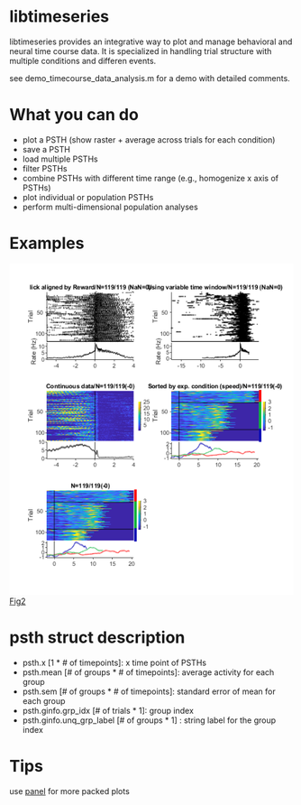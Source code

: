 # libtimeseries
libtimeseries provides an integrative way to plot and manage behavioral and neural time course data. It is specialized in handling trial structure with multiple conditions and differen events.

see demo_timecourse_data_analysis.m for a demo with detailed comments.

# What you can do

- plot a PSTH (show raster + average across trials for each condition)
- save a PSTH
- load multiple PSTHs
- filter PSTHs
- combine PSTHs with different time range (e.g., homogenize x axis of PSTHs)
- plot individual or population PSTHs
- perform multi-dimensional population analyses

# Examples

![Fig1](demo_Fig1.png) [Fig2](demo_Fig2.png)

# psth struct description
- psth.x [1 * # of timepoints]: x time point of PSTHs
- psth.mean [# of groups * # of timepoints]: average activity for each group
- psth.sem [# of groups * # of timepoints]: standard error of mean for each group
- psth.ginfo.grp_idx [# of trials * 1]: group index
- psth.ginfo.unq_grp_label [# of groups * 1] : string label for the group index

# Tips

use [panel](https://www.mathworks.com/matlabcentral/fileexchange/20003-panel) for more packed plots
